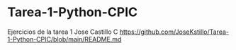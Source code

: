 # Tarea-1-Python-CPIC
Ejercicios de la tarea 1 Jose Castillo C
https://github.com/JoseKstillo/Tarea-1-Python-CPIC/blob/main/README.md

